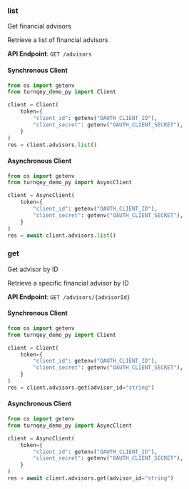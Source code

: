 
### list <a name="list"></a>
Get financial advisors

Retrieve a list of financial advisors

**API Endpoint**: `GET /advisors`

#### Synchronous Client

```python
from os import getenv
from turnqey_demo_py import Client

client = Client(
    token={
        "client_id": getenv("OAUTH_CLIENT_ID"),
        "client_secret": getenv("OAUTH_CLIENT_SECRET"),
    }
)
res = client.advisors.list()
```

#### Asynchronous Client

```python
from os import getenv
from turnqey_demo_py import AsyncClient

client = AsyncClient(
    token={
        "client_id": getenv("OAUTH_CLIENT_ID"),
        "client_secret": getenv("OAUTH_CLIENT_SECRET"),
    }
)
res = await client.advisors.list()
```

### get <a name="get"></a>
Get advisor by ID

Retrieve a specific financial advisor by ID

**API Endpoint**: `GET /advisors/{advisorId}`

#### Synchronous Client

```python
from os import getenv
from turnqey_demo_py import Client

client = Client(
    token={
        "client_id": getenv("OAUTH_CLIENT_ID"),
        "client_secret": getenv("OAUTH_CLIENT_SECRET"),
    }
)
res = client.advisors.get(advisor_id="string")
```

#### Asynchronous Client

```python
from os import getenv
from turnqey_demo_py import AsyncClient

client = AsyncClient(
    token={
        "client_id": getenv("OAUTH_CLIENT_ID"),
        "client_secret": getenv("OAUTH_CLIENT_SECRET"),
    }
)
res = await client.advisors.get(advisor_id="string")
```
